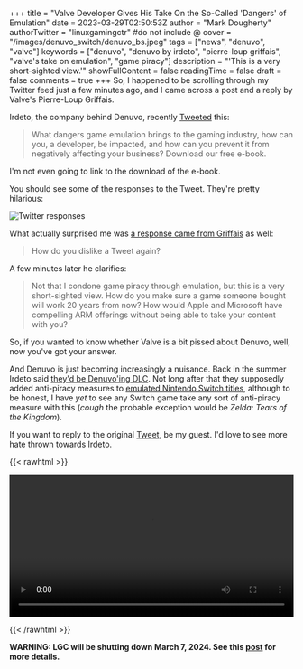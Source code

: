 +++
title = "Valve Developer Gives His Take On the So-Called 'Dangers' of Emulation"
date = 2023-03-29T02:50:53Z
author = "Mark Dougherty"
authorTwitter = "linuxgamingctr" #do not include @
cover = "/images/denuvo_switch/denuvo_bs.jpeg"
tags = ["news", "denuvo", "valve"]
keywords = ["denuvo", "denuvo by irdeto", "pierre-loup griffais", "valve's take on emulation", "game piracy"]
description = "'This is a very short-sighted view.'"
showFullContent = false
readingTime = false
draft = false
comments = true
+++
So, I happened to be scrolling through my Twitter feed just a few minutes ago, and I came across a post and a reply by Valve's Pierre-Loup Griffais.

Irdeto, the company behind Denuvo, recently [Tweeted](https://twitter.com/gamingatdenuvo/status/1640700602874224641) this:
> What dangers game emulation brings to the gaming industry, how can you, a developer, be impacted, and how can you prevent it from negatively affecting your business? Download our free e-book.

I'm not even going to link to the download of the e-book.

You should see some of the responses to the Tweet. They're pretty hilarious:

![Twitter responses](/images/denuvo_switch/twitter_responses.png)

What actually surprised me was [a response came from Griffais](https://twitter.com/Plagman2/status/1640896665161994240) as well:

> How do you dislike a Tweet again?

A few minutes later he clarifies:

> Not that I condone game piracy through emulation, but this is a very short-sighted view. How do you make sure a game someone bought will work 20 years from now? How would Apple and Microsoft have compelling ARM offerings without being able to take your content with you?

So, if you wanted to know whether Valve is a bit pissed about Denuvo, well, now you've got your answer.

And Denuvo is just becoming increasingly a nuisance. Back in the summer Irdeto said [they'd be Denuvo'ing DLC](https://www.globenewswire.com/news-release/2022/06/30/2471835/0/en/Denuvo-by-Irdeto-launches-Denuvo-SecureDLC-the-industry-s-first-solution-to-protect-downloadable-content-against-piracy.html). Not long after that they supposedly added anti-piracy measures to [emulated Nintendo Switch titles](https://linuxgamingcentral.com/posts/drm-coming-to-emulated-switch-games/), although to be honest, I have *yet* to see any Switch game take any sort of anti-piracy measure with this (*cough* the probable exception would be *Zelda: Tears of the Kingdom*).

If you want to reply to the original [Tweet](https://twitter.com/gamingatdenuvo/status/1640700602874224641), be my guest. I'd love to see more hate thrown towards Irdeto.

{{< rawhtml >}} 

<video width=100% controls autoplay loop>
    <source src="/videos/popcorn.webm" type="video/webm">
    Your browser does not support the video tag.
</video>

{{< /rawhtml >}}

**WARNING: LGC will be shutting down March 7, 2024. See this [post](https://linuxgamingcentral.com/posts/the-end-of-lgc/) for more details.**
